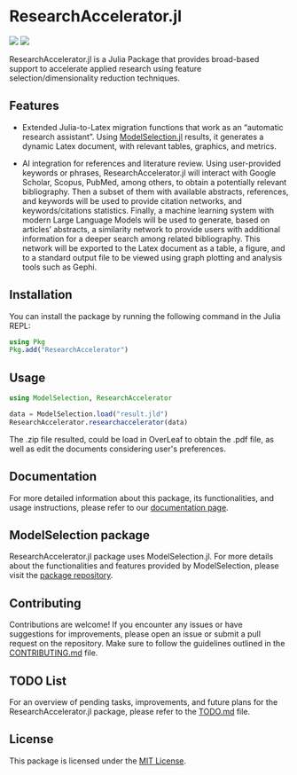 # ResearchAccelerator.jl

[![][documentation-main-img]][documentation-main-url] [![][build-main-img]][build-main-url]

ResearchAccelerator.jl is a Julia Package that provides broad-based support to accelerate applied research using feature selection/dimensionality reduction techniques.

## Features

- Extended Julia-to-Latex migration functions that work as an “automatic research assistant”. Using [ModelSelection.jl](https://github.com/ParallelGSReg/ModelSelectionGUI.jl) results, it generates a dynamic Latex document, with relevant tables, graphics, and metrics.
  
- AI integration for references and literature review. Using user-provided keywords or phrases, ResearchAccelerator.jl will interact with Google Scholar, Scopus, PubMed, among others, to obtain a potentially relevant bibliography. Then a subset of them with available abstracts, references, and keywords will be used to provide citation networks, and keywords/citations statistics. Finally, a machine learning system with modern Large Language Models will be used to generate, based on articles’ abstracts, a similarity network to provide users with additional information for a deeper search among related bibliography. This network will be exported to the Latex document as a table, a figure, and to a standard output file to be viewed using graph plotting and analysis tools such as Gephi.

## Installation

You can install the package by running the following command in the Julia REPL:

```julia
using Pkg
Pkg.add("ResearchAccelerator")
```

## Usage

```julia
using ModelSelection, ResearchAccelerator

data = ModelSelection.load("result.jld")
ResearchAccelerator.researchaccelerator(data)
```

The .zip file resulted, could be load in OverLeaf to obtain the .pdf file, as well as edit the documents considering user's preferences.

## Documentation

For more detailed information about this package, its functionalities, and usage instructions, please refer to our [documentation page](https://parallelgsreg.github.io/ResearchAccelerator.jl).

## ModelSelection package
ResearchAccelerator.jl package uses ModelSelection.jl. For more details about the functionalities and features provided by ModelSelection, please visit the [package repository](https://github.com/ParallelGSReg/ModelSelection.jl).

## Contributing

Contributions are welcome! If you encounter any issues or have suggestions for improvements, please open an issue or submit a pull request on the repository. Make sure to follow the guidelines outlined in the [CONTRIBUTING.md](CONTRIBUTING.md) file.

## TODO List

For an overview of pending tasks, improvements, and future plans for the ResearchAccelerator.jl package, please refer to the [TODO.md](TODO.md) file.

## License

This package is licensed under the [MIT License](LICENSE).

[build-main-img]: https://github.com/ParallelGSReg/ResearchAccelerator.jl/actions/workflows/build.yaml/badge.svg?branch=main
[build-main-url]: https://github.com/ParallelGSReg/ResearchAccelerator.jl/pkgs/container/researchaccelerator.jl

[test-main-img]: https://github.com/ParallelGSReg/ResearchAccelerator.jl/actions/workflows/test.yaml/badge.svg?branch=main
[test-main-url]: https://github.com/ParallelGSReg/ResearchAccelerator.jl/actions/workflows/test.yaml

[codecov-img]: https://codecov.io/gh/ParallelGSReg/ResearchAccelerator.jl/branch/main/graph/badge.svg
[codecov-url]: https://codecov.io/gh/ParallelGSReg/ResearchAccelerator.jl

[documentation-main-img]: https://github.com/ParallelGSReg/ResearchAccelerator.jl/actions/workflows/docs.yaml/badge.svg
[documentation-main-url]: https://parallelgsreg.github.io/ResearchAccelerator.jl
